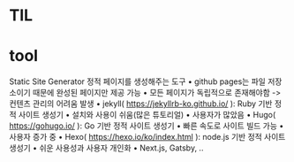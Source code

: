 # TIL

# tool
Static Site Generator
정적 페이지를 생성해주는 도구
• github pages는 파일 저장소이기 때문에 완성된 페이지만 제공 가능 
• 모든 페이지가 독립적으로 존재해야함 -> 컨텐츠 관리의 어려움 발생 
• jekyll( https://jekyllrb-ko.github.io/ ): Ruby 기반 정적 사이트 생성기 
• 설치와 사용이 쉬움(많은 튜토리얼) 
• 사용자가 많았음 
• Hugo( https://gohugo.io/ ): Go 기반 정적 사이트 생성기 
• 빠른 속도로 사이트 빌드 가능 
• 사용자 증가 중 • Hexo( https://hexo.io/ko/index.html ): node.js 기반 정적 사이트 생성기 
• 쉬운 사용성과 사용자 개인화
• Next.js, Gatsby, ..
